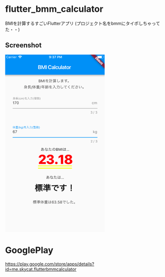 # flutter_bmm_calculator
BMIを計算するすごいFlutterアプリ
(プロジェクト名をbmmにタイポしちゃってた・・)

## Screenshot
![Screenshot](./assets/screenshot.png)

# GooglePlay
https://play.google.com/store/apps/details?id=me.skycat.flutterbmmcalculator
